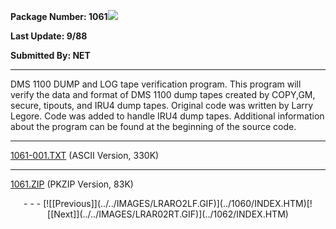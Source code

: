 <x-sas-window top="42" bottom="765" left="4" right="534">



<b>Package Number: 1061</b>![](../../IMAGES/OS2200.JPG)


<b>Last Update: 9/88</b>


<b>Submitted By: NET</b>


&#10;
- - -
DMS 1100 DUMP and LOG tape verification program. This program will
verify the data and format of DMS 1100 dump tapes created by COPY,GM,
secure, tipouts, and IRU4 dump tapes. Original code was written by
Larry Legore. Code was added to handle IRU4 dump tapes. Additional
information about the program can be found at the beginning of the
source code.


&#10;
- - -
[1061-001.TXT](1061-001.TXT)
(ASCII Version, 330K)


&#10;
- - -
[1061.ZIP](1061.ZIP)
(PKZIP Version, 83K)

<center>
- - -
[![[Previous]](../../IMAGES/LRARO2LF.GIF)](../1060/INDEX.HTM)[![[Next]](../../IMAGES/LRAR02RT.GIF)](../1062/INDEX.HTM)
</center>


</x-sas-window>